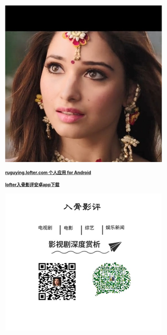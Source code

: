 ![lofter入骨影评](/img/ba.jpg "ruguying.lofter.com")

#### [ruguying.lofter.com 个人应用 for Android](https://www.lofter.com/app/ruguying)

#### [lofter入骨影评安卓app下载](https://www.lofter.com/appdownload/LOFTER_ruguying.apk) 

![关注我的公众号入骨影评](/img/gu.jpg "打开微信扫一扫")

